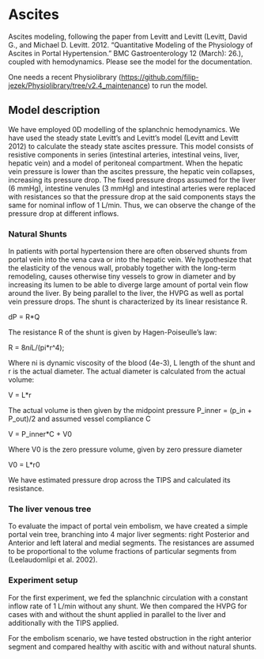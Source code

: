 # Ascites
Ascites modeling, following the paper from Levitt and Levitt (Levitt, David G., and Michael D. Levitt. 2012. “Quantitative Modeling of the Physiology of Ascites in Portal Hypertension.” BMC Gastroenterology 12 (March): 26.), coupled with hemodynamics. Please see the model for the documentation.

One needs a recent Physiolibrary (https://github.com/filip-jezek/Physiolibrary/tree/v2.4_maintenance) to run the model.

## Model description
We have employed 0D modelling of the splanchnic hemodynamics. We have used the steady state Levitt’s and Levitt’s model (Levitt and Levitt 2012) to calculate the steady state ascites pressure. This model consists of resistive components in series (intestinal arteries, intestinal veins, liver, hepatic vein) and a model of peritoneal compartment. When the hepatic vein pressure is lower than the ascites pressure, the hepatic vein collapses, increasing its pressure drop.
The fixed pressure drops assumed for the liver (6 mmHg), intestine venules (3 mmHg) and intestinal arteries were replaced with resistances so that the pressure drop at the said components stays the same for nominal inflow of 1 L/min. Thus, we can observe the change of the pressure drop at different inflows.

### Natural Shunts
In patients with portal hypertension there are often observed shunts from portal vein into the vena cava or into the hepatic vein. We hypothesize that the elasticity of the venous wall, probably together with the long-term remodeling, causes otherwise tiny vessels to grow in diameter and by increasing its lumen to be able to diverge large amount of portal vein flow around the liver. By being parallel to the liver, the HVPG as well as portal vein pressure drops. 
The shunt is characterized by its linear resistance R. 

dP = R*Q

The resistance R of the shunt is given by Hagen-Poiseulle’s law:

R = 8*ni*L/(pi*r^4);

Where ni is dynamic viscosity of the blood (4e-3), L length of the shunt and r is the actual diameter. The actual diameter is calculated from the actual volume:

V = L*r

The actual volume is then given by the midpoint pressure P_inner = (p_in + P_out)/2 and assumed vessel compliance C

V = P_inner*C + V0

Where V0 is the zero pressure volume, given by zero pressure diameter

V0 = L*r0

We have estimated pressure drop across the TIPS and calculated its resistance.


### The liver venous tree
To evaluate the impact of portal vein embolism, we have created a simple portal vein tree, branching into 4 major liver segments: right Posterior and Anterior and left lateral and medial segments. The resistances are assumed to be proportional to the volume fractions of particular segments from (Leelaudomlipi et al. 2002).

### Experiment setup
For the first experiment, we fed the splanchnic circulation with a constant inflow rate of 1 L/min without any shunt. We then compared the HVPG for cases with and without the shunt applied in parallel to the liver and additionally with the TIPS applied.

For the embolism scenario, we have tested obstruction in the right anterior segment and compared healthy with ascitic with and without natural shunts.



